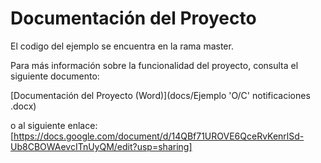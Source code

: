 # Documentación del Proyecto

El codigo del ejemplo se encuentra en la rama master.

Para más información sobre la funcionalidad del proyecto, consulta el siguiente documento:

[Documentación del Proyecto (Word)](docs/Ejemplo 'O/C' notificaciones .docx)

o al siguiente enlace:
[https://docs.google.com/document/d/14QBf71UROVE6QceRvKenrlSd-Ub8CBOWAevcITnUyQM/edit?usp=sharing]

